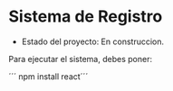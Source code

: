 <h1> Sistema de Registro</h1>

- Estado del proyecto: En construccion.

Para ejecutar el sistema, debes poner:

´´´ npm install react´´´
